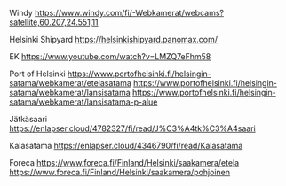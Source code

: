 Windy
https://www.windy.com/fi/-Webkamerat/webcams?satellite,60.207,24.551,11

Helsinki Shipyard
https://helsinkishipyard.panomax.com/

EK
https://www.youtube.com/watch?v=LMZQ7eFhm58

Port of Helsinki
https://www.portofhelsinki.fi/helsingin-satama/webkamerat/etelasatama
https://www.portofhelsinki.fi/helsingin-satama/webkamerat/lansisatama
https://www.portofhelsinki.fi/helsingin-satama/webkamerat/lansisatama-p-alue

Jätkäsaari
https://enlapser.cloud/4782327/fi/read/J%C3%A4tk%C3%A4saari

Kalasatama
https://enlapser.cloud/4346790/fi/read/Kalasatama

Foreca
https://www.foreca.fi/Finland/Helsinki/saakamera/etela
https://www.foreca.fi/Finland/Helsinki/saakamera/pohjoinen
